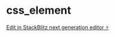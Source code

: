 # css_element

[Edit in StackBlitz next generation editor ⚡️](https://stackblitz.com/~/github.com/tamoshiku/css_element)